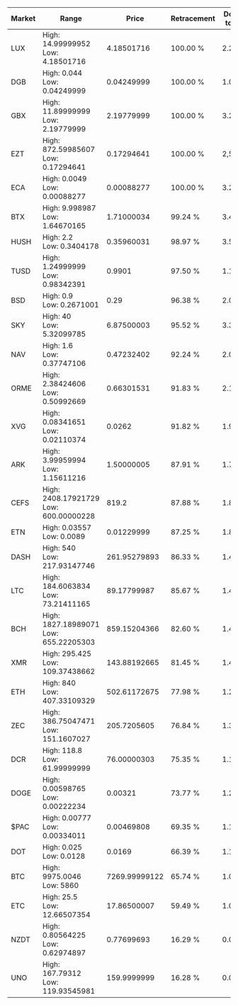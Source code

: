 | Market | Range | Price| Retracement | Doubles to 50% |
| --- | --- | --- | --- | --- |
| LUX | High: 14.99999952<br />Low: 4.18501716 | 4.18501716 | 100.00 % | 2.29 |
| DGB | High: 0.044<br />Low: 0.04249999 | 0.04249999 | 100.00 % | 1.02 |
| GBX | High: 11.89999999<br />Low: 2.19779999 | 2.19779999 | 100.00 % | 3.21 |
| EZT | High: 872.59985607<br />Low: 0.17294641 | 0.17294641 | 100.00 % | 2,523.25 |
| ECA | High: 0.0049<br />Low: 0.00088277 | 0.00088277 | 100.00 % | 3.28 |
| BTX | High: 9.998987<br />Low: 1.64670165 | 1.71000034 | 99.24 % | 3.41 |
| HUSH | High: 2.2<br />Low: 0.3404178 | 0.35960031 | 98.97 % | 3.53 |
| TUSD | High: 1.24999999<br />Low: 0.98342391 | 0.9901 | 97.50 % | 1.13 |
| BSD | High: 0.9<br />Low: 0.2671001 | 0.29 | 96.38 % | 2.01 |
| SKY | High: 40<br />Low: 5.32099785 | 6.87500003 | 95.52 % | 3.30 |
| NAV | High: 1.6<br />Low: 0.37747106 | 0.47232402 | 92.24 % | 2.09 |
| ORME | High: 2.38424606<br />Low: 0.50992669 | 0.66301531 | 91.83 % | 2.18 |
| XVG | High: 0.08341651<br />Low: 0.02110374 | 0.0262 | 91.82 % | 1.99 |
| ARK | High: 3.99959994<br />Low: 1.15611216 | 1.50000005 | 87.91 % | 1.72 |
| CEFS | High: 2408.17921729<br />Low: 600.00000228 | 819.2 | 87.88 % | 1.84 |
| ETN | High: 0.03557<br />Low: 0.0089 | 0.01229999 | 87.25 % | 1.81 |
| DASH | High: 540<br />Low: 217.93147746 | 261.95279893 | 86.33 % | 1.45 |
| LTC | High: 184.6063834<br />Low: 73.21411165 | 89.17799987 | 85.67 % | 1.45 |
| BCH | High: 1827.18989071<br />Low: 655.22205303 | 859.15204366 | 82.60 % | 1.44 |
| XMR | High: 295.425<br />Low: 109.37438662 | 143.88192665 | 81.45 % | 1.41 |
| ETH | High: 840<br />Low: 407.33109329 | 502.61172675 | 77.98 % | 1.24 |
| ZEC | High: 386.75047471<br />Low: 151.1607027 | 205.7205605 | 76.84 % | 1.31 |
| DCR | High: 118.8<br />Low: 61.99999999 | 76.00000303 | 75.35 % | 1.19 |
| DOGE | High: 0.00598765<br />Low: 0.00222234 | 0.00321 | 73.77 % | 1.28 |
| $PAC | High: 0.00777<br />Low: 0.00334011 | 0.00469808 | 69.35 % | 1.18 |
| DOT | High: 0.025<br />Low: 0.0128 | 0.0169 | 66.39 % | 1.12 |
| BTC | High: 9975.0046<br />Low: 5860 | 7269.99999122 | 65.74 % | 1.09 |
| ETC | High: 25.5<br />Low: 12.66507354 | 17.86500007 | 59.49 % | 1.07 |
| NZDT | High: 0.80564225<br />Low: 0.62974897 | 0.77699693 | 16.29 % | 0.00 |
| UNO | High: 167.79312<br />Low: 119.93545981 | 159.9999999 | 16.28 % | 0.00 |
